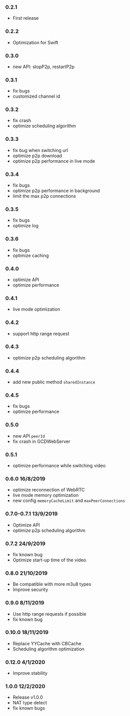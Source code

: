 
### 0.2.1
- First release

### 0.2.2
- Optimization for Swift

### 0.3.0
- new API: stopP2p, restartP2p 

### 0.3.1
- fix bugs
- customized channel id

### 0.3.2
- fix crash
- optimize scheduling algorithm

### 0.3.3
- fix bug when switching url
- optimize p2p download
- optimize p2p performance in live mode

### 0.3.4
- fix bugs
- optimize p2p performance in background
- limit the max p2p connections

### 0.3.5
- fix bugs
- optimize log

### 0.3.6
- fix bugs
- optimize caching

### 0.4.0
- optimize API
- optimize performance

### 0.4.1
- live mode optimization

### 0.4.2
- support http range request

### 0.4.3
- optimize p2p scheduling algorithm

### 0.4.4
- add new public method `sharedInstance`

### 0.4.5
- fix bugs
- optimize performance

### 0.5.0
- new API `peerId`
- fix crash in GCDWebServer

### 0.5.1
- optimize performance while switching video

### 0.6.0 16/8/2019
- optimize reconnection of WebRTC
- live mode memory optimization
- new config `memoryCacheLimit` and `maxPeerConnections`

### 0.7.0-0.7.1 13/9/2019
- Optimize API
- optimize p2p scheduling algorithm

### 0.7.2 24/9/2019
- fix known bug
- Optimize start-up time of the video

### 0.8.0 21/10/2019
- Be compatible with more m3u8 types
- Improve security

### 0.9.0 8/11/2019
- Use http range requests if possible
- fix known bug

### 0.10.0 18/11/2019
- Replace YYCache with CBCache
- Scheduling algorithm optimization

### 0.12.0 4/1/2020
- Improve stability

### 1.0.0 12/2/2020
- Release v1.0.0
- NAT type detect
- fix known bugs

